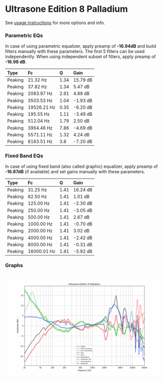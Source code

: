 # Ultrasone Edition 8 Palladium
See [usage instructions](https://github.com/jaakkopasanen/AutoEq#usage) for more options and info.

### Parametric EQs
In case of using parametric equalizer, apply preamp of **-16.94dB** and build filters manually
with these parameters. The first 5 filters can be used independently.
When using independent subset of filters, apply preamp of **-16.98 dB**.

| Type    | Fc          |    Q | Gain     |
|:--------|:------------|:-----|:---------|
| Peaking | 21.32 Hz    | 1.34 | 15.79 dB |
| Peaking | 37.82 Hz    | 1.34 | 5.47 dB  |
| Peaking | 2083.97 Hz  | 2.91 | 4.88 dB  |
| Peaking | 3503.53 Hz  | 1.04 | -1.93 dB |
| Peaking | 19526.21 Hz | 0.35 | -6.20 dB |
| Peaking | 195.55 Hz   | 1.11 | -3.49 dB |
| Peaking | 512.04 Hz   | 1.79 | 2.50 dB  |
| Peaking | 3964.46 Hz  | 7.86 | -4.69 dB |
| Peaking | 5571.11 Hz  | 1.32 | 4.24 dB  |
| Peaking | 6163.51 Hz  | 3.8  | -7.20 dB |

### Fixed Band EQs
In case of using fixed band (also called graphic) equalizer, apply preamp of **-16.87dB**
(if available) and set gains manually with these parameters.

| Type    | Fc          |    Q | Gain     |
|:--------|:------------|:-----|:---------|
| Peaking | 31.25 Hz    | 1.41 | 16.24 dB |
| Peaking | 62.50 Hz    | 1.41 | 1.01 dB  |
| Peaking | 125.00 Hz   | 1.41 | -2.30 dB |
| Peaking | 250.00 Hz   | 1.41 | -3.05 dB |
| Peaking | 500.00 Hz   | 1.41 | 2.67 dB  |
| Peaking | 1000.00 Hz  | 1.41 | -0.70 dB |
| Peaking | 2000.00 Hz  | 1.41 | 3.02 dB  |
| Peaking | 4000.00 Hz  | 1.41 | -2.42 dB |
| Peaking | 8000.00 Hz  | 1.41 | -0.31 dB |
| Peaking | 16000.01 Hz | 1.41 | -5.92 dB |

### Graphs
![](./Ultrasone%20Edition%208%20Palladium.png)
